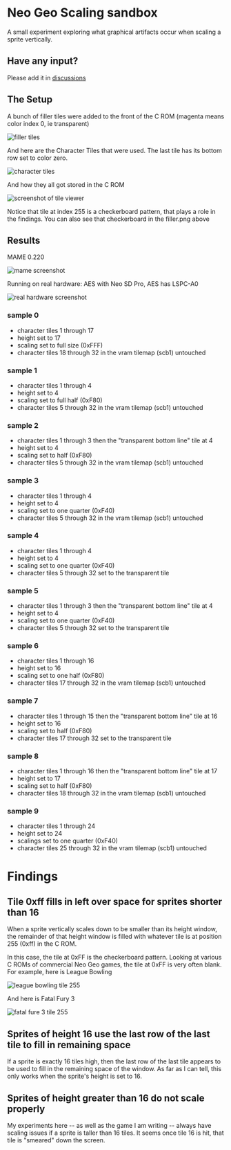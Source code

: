 # Neo Geo Scaling sandbox

A small experiment exploring what graphical artifacts occur when scaling a sprite vertically.

## Have any input?

Please add it in [discussions](https://github.com/city41/neo-geo-scaling/discussions)

## The Setup

A bunch of filler tiles were added to the front of the C ROM (magenta means color index 0, ie transparent)

![filler tiles](./resources/filler.png)

And here are the Character Tiles that were used. The last tile has its bottom row set to color zero. 

![character tiles](./resources/tiles.png)

And how they all got stored in the C ROM

![screenshot of tile viewer](./tileViewer.png)

Notice that tile at index 255 is a checkerboard pattern, that plays a role in the findings. You can also see that checkerboard in the filler.png above

## Results

MAME 0.220

![mame screenshot](./mame2x.png)

Running on real hardware: AES with Neo SD Pro, AES has LSPC-A0

![real hardware screenshot](./realHardware.jpg)


### sample 0

- character tiles 1 through 17
- height set to 17
- scaling set to full size (0xFFF)
- character tiles 18 through 32 in the vram tilemap (scb1) untouched

### sample 1

- character tiles 1 through 4
- height set to 4
- scaling set to full half (0xF80)
- character tiles 5 through 32 in the vram tilemap (scb1) untouched

### sample 2

- character tiles 1 through 3 then the "transparent bottom line" tile at 4
- height set to 4
- scaling set to half (0xF80)
- character tiles 5 through 32 in the vram tilemap (scb1) untouched

### sample 3

- character tiles 1 through 4
- height set to 4
- scaling set to one quarter (0xF40)
- character tiles 5 through 32 in the vram tilemap (scb1) untouched

### sample 4

- character tiles 1 through 4
- height set to 4
- scaling set to one quarter (0xF40)
- character tiles 5 through 32 set to the transparent tile

### sample 5

- character tiles 1 through 3 then the "transparent bottom line" tile at 4
- height set to 4
- scaling set to one quarter (0xF40)
- character tiles 5 through 32 set to the transparent tile

### sample 6

- character tiles 1 through 16
- height set to 16
- scaling set to one half (0xF80)
- character tiles 17 through 32 in the vram tilemap (scb1) untouched

### sample 7

- character tiles 1 through 15 then the "transparent bottom line" tile at 16
- height set to 16
- scaling set to half (0xF80)
- character tiles 17 through 32 set to the transparent tile

### sample 8

- character tiles 1 through 16 then the "transparent bottom line" tile at 17
- height set to 17
- scaling set to half (0xF80)
- character tiles 18 through 32 in the vram tilemap (scb1) untouched

### sample 9

- character tiles 1 through 24
- height set to 24
- scalings set to one quarter (0xF40)
- character tiles 25 through 32 in the vram tilemap (scb1) untouched

# Findings

## Tile 0xff fills in left over space for sprites shorter than 16

When a sprite vertically scales down to be smaller than its height window, the remainder of that height window is filled with whatever tile is at position 255 (0xff) in the C ROM.

In this case, the tile at 0xFF is the checkerboard pattern. Looking at various C ROMs of commercial Neo Geo games, the tile at 0xFF is very often blank. For example, here is League Bowling

![league bowling tile 255](./lbowlingTile255.png)

And here is Fatal Fury 3

![fatal fure 3 tile 255](./ff3Tile255.png)

## Sprites of height 16 use the last row of the last tile to fill in remaining space

If a sprite is exactly 16 tiles high, then the last row of the last tile appears to be used to fill in the remaining space of the window. As far as I can tell, this only works when the sprite's height is set to 16.

## Sprites of height greater than 16 do not scale properly

My experiments here -- as well as the game I am writing -- always have scaling issues if a sprite is taller than 16 tiles. It seems once tile 16 is hit, that tile is "smeared" down the screen.
